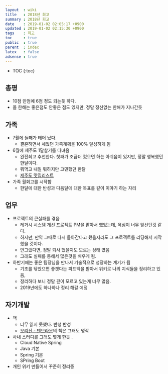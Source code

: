 ```yaml
---
layout  : wiki
title   : 2018년 회고
summary : 2018년 회고
date    : 2019-01-02 02:05:17 +0900
updated : 2019-01-02 02:15:30 +0900
tags    : 회고
toc     : true
public  : true
parent  : index
latex   : false
adsense : true
---
```

* TOC
{:toc}

## 총평

* 10점 만점에 6점 정도 되는듯 하다. 
* 올 한해는 좋은점도 안좋은 점도 있지만, 정말 정신없는 한해가 지나간듯


## 가족
* 7월에 둘째가 태어 났다. 
	* 결혼하면서 세웠던 가족계획을 100% 달성하게 됨
* 6월에 제주도 1달살기를 다녀옴
	* 완전최고 추천한다. 첫째가 조금더 컸으면 하는 아쉬움이 있지만, 정말 행복했던 한달이다.
	* 뭐먹고 내일 뭐하지만 고민했던 한달
	* [제주도 맛집리스트](https://goo.gl/maps/mh7LkFgGag52)
* 가족 월회고를 시작함
	* 한달에 대한 반성과 다음달에 대한 목표를 같이 이야기 하는 자리 

## 업무
* 프로젝트의 큰실패를 겪음
	* 레거시 시스템 개선 프로젝트 PM을 맡아서 했었는데, 욕심이 너무 앞선던것 같다.
	* 하지만, 만약 그때로 다시 돌아간다고 했을지라도 그 프로젝트를 리딩해서 시작 했을 것이다.
	* 안그랬다면, 정말 퇴사 했을지도 모르는 상태 였음
	* 그래도 실패를 통해서 많은것을 배우게 됨.
* 하반기에는 좋은 팀장님을 만나서 기술적으로 성장하는 계기가 됨
	* 기초를 닦았으면 좋겟다는 피드백을 받아서 위키로 나의 지식들을 정리하고 있음,
	* 정리하다 보니 정말 깊이 모르고 있는게 너무 많음.
	* 2019년에도 하나하나 정리 해갈 예정
	 
## 자기개발
* 책
	* 너무 읽지 못했다. 반성 반성 
	* [오리진 - 댄브라운](http://www.yes24.com/24/goods/32514328)의 책은 그래도 명작
* 사내 스터디를 그래도 몇개 한듯 .
	* Cloud Native Spring
	* Java 기본
	* Spring 기본
	* SPring Boot 
* 개인 위키 만들어서 꾸준히 정리중

